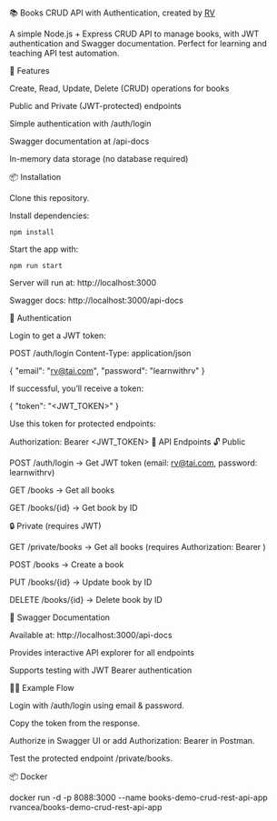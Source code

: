 📚 Books CRUD API with Authentication, created by [RV](https://razvanvancea.ro) 

A simple Node.js + Express CRUD API to manage books, with JWT authentication and Swagger documentation. Perfect for learning and teaching API test automation.

🚀 Features

Create, Read, Update, Delete (CRUD) operations for books

Public and Private (JWT-protected) endpoints

Simple authentication with /auth/login

Swagger documentation at /api-docs

In-memory data storage (no database required)

📦 Installation

Clone this repository.

Install dependencies:

```
npm install
```

Start the app with:

```
npm run start
```


Server will run at: http://localhost:3000

Swagger docs: http://localhost:3000/api-docs

🔑 Authentication

Login to get a JWT token:

POST /auth/login
Content-Type: application/json


{
  "email": "rv@tai.com",
  "password": "learnwithrv"
}

If successful, you’ll receive a token:

{ "token": "<JWT_TOKEN>" }

Use this token for protected endpoints:

Authorization: Bearer <JWT_TOKEN>
📖 API Endpoints
🔓 Public

POST /auth/login → Get JWT token (email: rv@tai.com, password: learnwithrv)

GET /books → Get all books

GET /books/{id} → Get book by ID

🔒 Private (requires JWT)

GET /private/books → Get all books (requires Authorization: Bearer <token>)

POST /books → Create a book

PUT /books/{id} → Update book by ID

DELETE /books/{id} → Delete book by ID

📑 Swagger Documentation

Available at: http://localhost:3000/api-docs

Provides interactive API explorer for all endpoints

Supports testing with JWT Bearer authentication

🧑‍💻 Example Flow

Login with /auth/login using email & password.

Copy the token from the response.

Authorize in Swagger UI or add Authorization: Bearer <token> in Postman.

Test the protected endpoint /private/books.

📦 Docker

docker run -d -p 8088:3000 --name books-demo-crud-rest-api-app rvancea/books-demo-crud-rest-api-app
